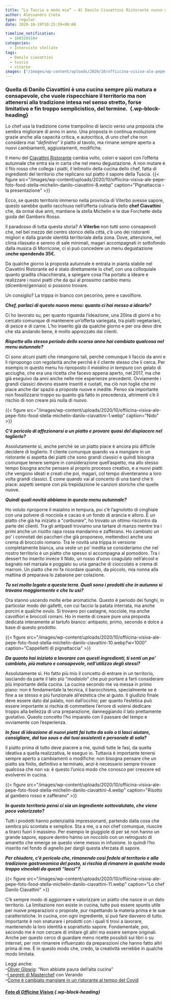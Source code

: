 ```yaml
---
title: “La Tuscia a modo mio” – Al Danilo Ciavattini Ristorante nuovo menu autunnale
author: Alessandro Creta
type: regular
date: 2020-10-19T10:25:59+00:00

timeline_notification:
  - 1603103164
categories:
  - Interviste stellate
tags:
  - Danilo ciavattini
  - tuscia
  - viterbo
images: ["/images/wp-content/uploads/2020/10/offiicina-visiva-ale-pepe-foto-food-stella-michelin-danilo-ciavattini-10.webp"]
---
```

### Quella di Danilo Ciavattini è una cucina sempre più matura e consapevole, che vuole rispecchiare il territorio ma non attenersi alla tradizione intesa nel senso stretto, forse limitativo e fin troppo semplicistico, del termine.&nbsp; {.wp-block-heading}

Lo chef usa la tradizione come trampolino di lancio verso una proposta che sembra migliorare di anno in anno. Una proposta in continua evoluzione grazie anche alla capacità critica, e autocritica, di uno chef che non considera mai “_definitivo_” il piatto al tavolo, ma rimane sempre aperto a nuovi cambiamenti, aggiustamenti, modifiche.

Il menu del <a rel="noreferrer noopener" href="https://www.danilociavattini.com/" target="_blank">Ciavattini Ristorante</a> cambia volto, colori e sapori con l&#8217;offerta autunnale che entra sia in carta che nel menu degustazione. A non mutare è il filo rosso che collega i piatti, il leitmotiv della cucina dello chef, fatta di ingredienti del territorio che replicano sul piatto il sapore della Tuscia.
{{< figure src="/images/wp-content/uploads/2020/10/offiicina-visiva-ale-pepe-foto-food-stella-michelin-danilo-ciavattini-8.webp" caption="Pignattaccia &#8211; la presentazione" >}}
 

Ecco, se questo territorio immerso nella provincia di Viterbo avesse sapore, questo sarebbe quello racchiuso nell&#8217;offerta culinaria dello **chef Ciavattini** che, da ormai due anni, mantiene la stella Michelin e le due Forchette della guida del Gambero Rosso.&nbsp;

Il paradosso di tutta questa storia? A **Viterbo** non tutti sono consapevoli che, nel bel mezzo del centro storico della città, c’è uno dei ristoranti migliori e dalla grande identità territoriale della zona. Dove, attenzione, nel clima rilassato e sereno di sale minimali, magari accompagnati in sottofondo dalla musica di Morricone, ci si può concedere un menu degustazione a**nche spendendo 35€.&nbsp;**

Da qualche giorno la proposta autunnale è entrata in pianta stabile nel Ciavattini Ristorante ed è stato direttamente lo chef, con una colloquiale quanto gradita chiacchierata, a spiegare cosa l’ha portato a ideare e realizzare i nuovi piatti che da qui al prossimo cambio menu (dicembre/gennaio) si possono trovare.

Un consiglio? La trippa in bianco con pecorino, pere e cavolfiore. 

**_Chef, parlaci di questo nuovo menu: quanto ci hai messo a idearlo?_**

Ci ho lavorato su, per quanto riguarda l’ideazione, una 20ina di giorni e ho cercato comunque di mantenere un’offerta variegata, tra piatti vegetariani, di pesce e di carne. L&#8217;ho inserito già da qualche giorno e per ora devo dire che sta andando bene, è molto apprezzato dai clienti.

**_Rispetto allo stesso periodo dello scorso anno hai cambiato qualcosa nel menu autunnale?_**

Ci sono alcuni piatti che rimangono tali, perché comunque li faccio da anni e li ripropongo con regolarità anche perché è il cliente stesso che li cerca. Per esempio in questo menu ho riproposto il _maialino in tempura_ con gelato di acciughe, che era una ricetta che facevo appena aperto, nel 2017, ma che già eseguivo da anni anche nelle mie esperienze precedenti. Ovviamente i grandi classici devono essere inseriti e ruotati, ma ciò non toglie che mi piace anche dar spazio a proposte nuove e inedite. Penso sia importante non fossilizzarsi troppo su quanto già fatto in precedenza, altrimenti c’è il rischio di non creare più nulla di nuovo.


{{< figure src="/images/wp-content/uploads/2020/10/offiicina-visiva-ale-pepe-foto-food-stella-michelin-danilo-ciavattini-1.webp" caption="Nido" >}}


**_C’è pericolo di affezionarsi a un piatto e provare quasi del dispiacere nel toglierlo?_**

Assolutamente sì, anche perché se un piatto piace è ancora più difficile decidere di toglierlo. Il cliente comunque quando va a mangiare in un ristorante si aspetta dei piatti che sono grandi classici e quindi bisogna comunque tenere sempre in considerazione quell’aspetto, ma allo stesso tempo bisogna anche pensare al proprio processo creativo, e a nuovi piatti che vengono ideati e creati che poi, magari, col tempo diventeranno a loro volta grandi classici. È come quando vai al concerto di una band che ti piace: aspetti sempre con più trepidazione le canzoni storiche che quelle nuove.&nbsp;

**_Quindi quali novità abbiamo in questo menu autunnale?_**

Ho voluto riproporre il maialino in tempura, poi c’è l’agnolotto di cinghiale con una polvere di nocciola e cacao e un fondo di arancia e alloro. È un piatto che già ha iniziato a “_carburare_”, ho trovato un ottimo riscontro da parte dei clienti. Tra gli antipasti troviamo una tartare di manzo mentre tra i primi anche un risotto rapa rossa mandarino e zafferano. Ho cambiato un po’ i connotati dei paccheri che già proponevo, mettendoci anche una crema di broccolo romano. Tra le novità una trippa in versione completamente bianca, una veste un po’ inedita se consideriamo che nel nostro territorio è un piatto che spesso si accompagna al pomodoro. Tra i dessert ho inserito invece Il Nido, un rosso d&#8217;uovo coagulato nell&#8217;alcool e bagnato nel marsala e poggiato su una ganache di cioccolato e crema di marroni. Un piatto che mi fa ricordare quando, da piccolo, mia nonna alla mattina di preparava lo zabaione per colazione.

**_Tu sei molto legato a questa terra. Quali sono i prodotti che in autunno si trovano maggiormente e che tu usi?_**

Ora stanno uscendo molte erbe aromatiche. Questo è periodo dei funghi, in particolar modo dei galletti, con cui faccio la patata interrata, ma anche porcini e qualche ovulo. Si trovano poi castagne, nocciole, ma anche cavolfiori e broccoli romani. Ho in mente di creare pure una proposta dedicata interamente al tartufo bianco: antipasto, primo, secondo e dolce a base di questo prodotto.&nbsp;


{{< figure src="/images/wp-content/uploads/2020/10/offiicina-visiva-ale-pepe-foto-food-stella-michelin-danilo-ciavattini-10.webp?w=1000" caption="Cappelletti di pignattaccia" >}}


**_Da quanto hai iniziato a lavorare con questi ingredienti, ti senti un po’ cambiato, più maturo e consapevole, nell’utilizzo degli stessi?_**  
  
Assolutamente sì. Ho fatto più mio il concetto di entrare in un territorio, lasciando da parte il lato più “_modaiolo_” che può portare a farti considerare più importante della cucina. La cucina secondo me va messa in primo piano: non è fondamentale la tecnica, il barocchismo, specialmente se è fine a se stesso e più funzionale all’estetica che al gusto. Il giudizio finale deve essere dato dal palato, non dall’occhio; per quanto l’estetica può essere importante si rischia di commettere l’errore di volersi dedicare troppo alla bellezza di una preparazione, danneggiando il lato prettamente gustativo. Questo concetto l’ho imparato con il passare del tempo e ovviamente con l’esperienza.

**_In fase di ideazione di nuovi piatti fai tutto da solo o ti lasci aiutare, consigliare, dal tuo sous o dai tuoi assistenti e personale di sala?_**

Il piatto prima di tutto deve piacere a me, quindi tutte le fasi, da quella ideativa a quella realizzativa, le eseguo io. Tuttavia è importante tenersi sempre aperto a cambiamenti o modifiche: non bisogna pensare che un piatto sia finito, definitivo e terminato, anzi è necessario sempre trovare qualcosa che non va: è questo l’unico modo che conosco per crescere ed evolvermi in cucina.


{{< figure src="/images/wp-content/uploads/2020/10/offiicina-visiva-ale-pepe-foto-food-stella-michelin-danilo-ciavattini-4.webp" caption="Risotto al gambero rosso e zafferano" >}}


**_In questo territorio pensi ci sia un ingrediente sottovalutato, che viene poco valorizzato?&nbsp;_**

Tutti i prodotti hanno potenzialità impressionanti, partendo dalla cosa che sembra più scontata e semplice. Sta a me, o a noi chef comunque, riuscire a tirarci fuori il massimo. Per esempio le giuggiole di per sé non hanno un grande sapore, eppure dentro hanno un nocciolo con un retrogusto di amaretto che emerge se questo viene messo in infusione. Io quindi l’ho inserito nel fondo di agnello per dargli questa sferzata di sapore.

**_Per chiudere, c’è pericolo che, rimanendo così fedele al territorio e alla tradizione gastronomica del posto, si rischia di rimanere in qualche modo troppo vincolati da questi “lacci”?_**


{{< figure src="/images/wp-content/uploads/2020/10/offiicina-visiva-ale-pepe-foto-food-stella-michelin-danilo-ciavattini-11.webp" caption="Lo chef Danilo Ciavattini" >}}


C’è sempre modo di aggiornare e valorizzare un piatto che nasce in un dato territorio. La limitazione non esiste in cucina, tutto può essere spunto utile per nuove preparazioni o proposte, pur rispettando la materia prima e le sue caratteristiche. In cucina, con ogni ingrediente, si può fare davvero di tutto. Importante è non snaturare i prodotti con i quali ti trovi a lavorare, mantenendo la loro identità e soprattutto sapore. Fondamentale, poi, secondo me è non cercare di imitare gli altri ma essere sempre originali. Anche per questo cerco di guardare meno ricette possibili sui libri o su internet, per non rimanere influenzato da preparazioni che hanno fatto altri prima di me. È in questo modo che, credo, la creatività verrebbe in qualche modo limitata.



Leggi anche:  
&#8211;<a rel="noreferrer noopener" href="https://aleepepe.com/2020/08/10/intervista-oliver-glowig-barrique/" target="_blank">Oliver Glowig</a>: &#8220;Non abbiate paura dell&#8217;alta cucina&#8221;  
&#8211;<a rel="noreferrer noopener" href="https://aleepepe.com/2020/09/07/segreti-masterchef-verando/" target="_blank">I segreti di Masterchef</a> con Verando  
&#8211;<a href="https://aleepepe.com/2020/06/24/come-e-cambiato-mangiare-ristorante/" target="_blank" rel="noreferrer noopener">Come è cambiato mangiare in un ristorante al tempo del Covid</a>

##### <a href="http://Officina Visiva | Servizi Fotografici per privati e aziendewww.officinavisiva.it" target="_blank" rel="noreferrer noopener"><em><strong>Foto di Officina Visiva </strong></em></a> {.wp-block-heading}